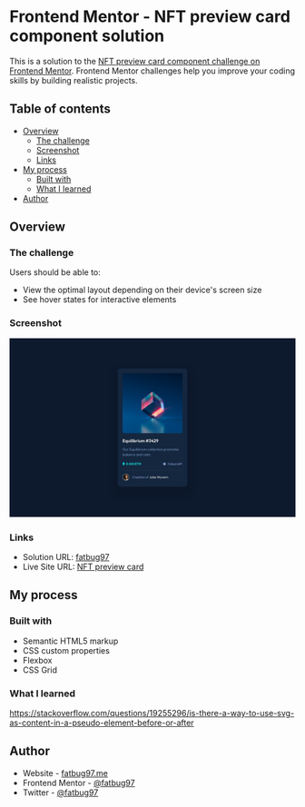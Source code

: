 # Frontend Mentor - NFT preview card component solution

This is a solution to the [NFT preview card component challenge on Frontend Mentor](https://www.frontendmentor.io/challenges/nft-preview-card-component-SbdUL_w0U). Frontend Mentor challenges help you improve your coding skills by building realistic projects. 

## Table of contents

- [Overview](#overview)
  - [The challenge](#the-challenge)
  - [Screenshot](#screenshot)
  - [Links](#links)
- [My process](#my-process)
  - [Built with](#built-with)
  - [What I learned](#what-i-learned)
- [Author](#author)

## Overview

### The challenge

Users should be able to:

- View the optimal layout depending on their device's screen size
- See hover states for interactive elements

### Screenshot

![](./design/desktop-design.jpg)

### Links

- Solution URL: [fatbug97](https://github.com/fatbug97/NFT-preview-card)
- Live Site URL: [NFT preview card](https://fatbug97.github.io/NFT-preview-card/)

## My process

### Built with

- Semantic HTML5 markup
- CSS custom properties
- Flexbox
- CSS Grid

### What I learned
https://stackoverflow.com/questions/19255296/is-there-a-way-to-use-svg-as-content-in-a-pseudo-element-before-or-after

## Author

- Website - [fatbug97.me](https://fatbug97.me)
- Frontend Mentor - [@fatbug97](https://www.frontendmentor.io/profile/fatbug97)
- Twitter - [@fatbug97](https://www.twitter.com/fatbug97)
